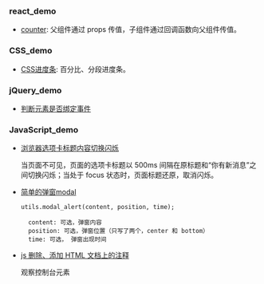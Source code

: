 ### react_demo
- [counter](https://askybig.github.io/demo/React/counter.html): 父组件通过 props 传值，子组件通过回调函数向父组件传值。

### CSS_demo
- [CSS进度条](https://askybig.github.io/demo/CSS/progress.html): 百分比、分段进度条。

### jQuery_demo
- [判断元素是否绑定事件](https://askybig.github.io/demo/jQuery/hasBind.html)

### JavaScript_demo
- [浏览器选项卡标题内容切换闪烁](https://askybig.github.io/demo/JavaScript/changeBrowserTitle.html)

  当页面不可见，页面的选项卡标题以 500ms 间隔在原标题和“你有新消息”之间切换闪烁；当处于 focus 状态时，页面标题还原，取消闪烁。

- [简单的弹窗modal](https://askybig.github.io/demo/JavaScript/simple-modal/simple-modal.html)

  ```
  utils.modal_alert(content, position, time);

    content: 可选，弹窗内容
    position: 可选，弹窗位置（只写了两个，center 和 bottom）
    time: 可选， 弹窗出现时间
  ```

- [js 删除、添加 HTML 文档上的注释](https://askybig.github.io/demo/JavaScript/removeAndAddComment.html)

  观察控制台元素
